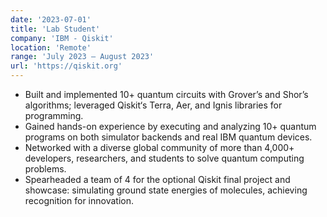 ```yaml
---
date: '2023-07-01'
title: 'Lab Student'
company: 'IBM - Qiskit'
location: 'Remote'
range: 'July 2023 – August 2023'
url: 'https://qiskit.org'
---
```


- Built and implemented 10+ quantum circuits with Grover’s and Shor’s algorithms; leveraged Qiskit‘s Terra, Aer, and Ignis libraries for programming.
- Gained hands-on experience by executing and analyzing 10+ quantum programs on both simulator backends and real IBM quantum devices.
- Networked with a diverse global community of more than 4,000+ developers, researchers, and students to solve quantum computing problems.
- Spearheaded a team of 4 for the optional Qiskit final project and showcase: simulating ground state energies of molecules, achieving recognition for innovation.
